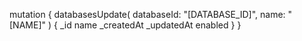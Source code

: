 mutation {
    databasesUpdate(
        databaseId: "[DATABASE_ID]",
        name: "[NAME]"
    ) {
        _id
        name
        _createdAt
        _updatedAt
        enabled
    }
}
